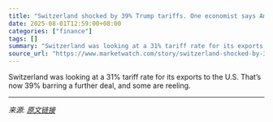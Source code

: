 ```yaml
---
title: "Switzerland shocked by 39% Trump tariffs. One economist says America isn’t the ‘big market’ it used to be."
date: 2025-08-01T12:59:00+08:00
categories: ["finance"]
tags: []
summary: "Switzerland was looking at a 31% tariff rate for its exports to the U.S. That’s now 39% barring a further deal, and some are reeling."
source_url: "https://www.marketwatch.com/story/switzerland-shocked-by-39-trump-tariffs-one-economist-says-america-isnt-the-big-market-it-used-to-be-417bdc60?mod=mw_rss_topstories"
---
```


Switzerland was looking at a 31% tariff rate for its exports to the U.S. That’s now 39% barring a further deal, and some are reeling.

---

*来源: [原文链接](https://www.marketwatch.com/story/switzerland-shocked-by-39-trump-tariffs-one-economist-says-america-isnt-the-big-market-it-used-to-be-417bdc60?mod=mw_rss_topstories)*
